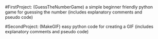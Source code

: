 #FirstProject: (GuessTheNumberGame) a simple beginner friendly python game for guessing the number (includes explanatory comments and pseudo code)


#SecondProject: (MakeGIF) easy python code for creating a GIF (includes explanatory comments and pseudo code)
